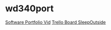 # wd340port
[Software Portfolio Vid](https://youtu.be/ZrjdYlk6UFo)
[Trello Board SleepOutside](https://trello.com/b/rVrICl32/wdd-330-fall-2023)
